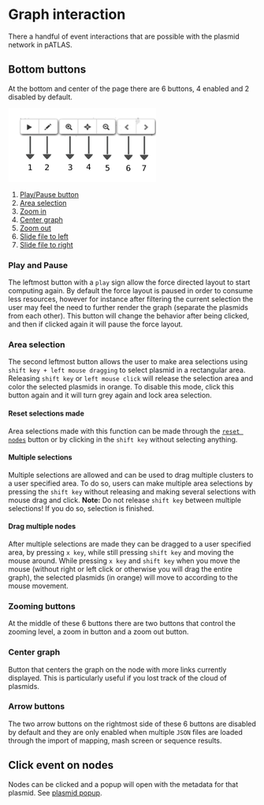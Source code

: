# Graph interaction

There a handful of event interactions that are possible with the
plasmid network in pATLAS.

## Bottom buttons

At the bottom and center of the page there are 6 buttons, 4 enabled
and 2 disabled by default.

<img width="300" height="150" src="gitbook/images/overlay_buttons.png" alt="bottom Buttons"/>

1. [Play/Pause button](#play-and-pause)
2. [Area selection](#area-selection)
3. [Zoom in](#zooming-buttons)
4. [Center graph](#center-graph)
5. [Zoom out](#zooming-buttons)
6. [Slide file to left](#arrow-buttons)
7. [Slide file to right](#arrow-buttons)

### Play and Pause

The leftmost button with a `play` sign allow
the force directed layout to start computing again. By default the
force layout is paused in order to consume less resources, however for
instance after filtering the current selection the user may feel the
need to further render the graph (separate the plasmids from each other).
This button will change the behavior after being clicked, and then if
clicked again it will pause the force layout.

### Area selection

The second leftmost button allows the user to make area selections using
`shift key + left mouse dragging` to select plasmid in a rectangular area.
Releasing `shift key` or `left mouse click` will release the selection area
and color the selected plasmids in orange.
To disable this mode, click this button again and it will turn grey again
and lock area selection.

#### Reset selections made
Area selections made with this function can be made through the 
[`reset nodes`](topbar.md) button or by clicking in the `shift key` without
selecting anything.

#### Multiple selections
Multiple selections are allowed and can be used to drag multiple clusters to a 
user specified area. To do so, users can make multiple area selections by
pressing the `shift key` without releasing and making several selections with
mouse drag and click. **Note:** Do not release `shift key` between multiple 
selections! If you do so, selection is finished.

#### Drag multiple nodes
After multiple selections are made they can be dragged to a user specified area,
by pressing `x key`, while still pressing `shift key` and moving the mouse 
around. While pressing `x key` and `shift key` when you move the mouse (without
right or left click or otherwise you will drag the entire graph), the selected
plasmids (in orange) will move to according to the mouse movement.


### Zooming buttons

At the middle of these 6 buttons there are two buttons that control the
zooming level, a zoom in button and a zoom out button.

### Center graph

Button that centers the graph on the node with more links currently
displayed. This is particularly useful if you lost track of the cloud of
plasmids.

### Arrow buttons

The two arrow buttons on the rightmost side of these 6 buttons are disabled
by default and they are only enabled when multiple `JSON` files are loaded
through the import of mapping, mash screen or sequence results.

## Click event on nodes

Nodes can be clicked and a popup will open with the metadata for that plasmid.
See [plasmid popup](plasmid_popup.md).

